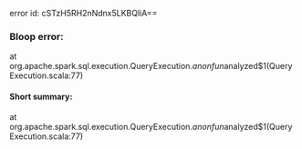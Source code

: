 error id: cSTzH5RH2nNdnx5LKBQliA==
### Bloop error:

at org.apache.spark.sql.execution.QueryExecution.$anonfun$analyzed$1(QueryExecution.scala:77)
#### Short summary: 

at org.apache.spark.sql.execution.QueryExecution.$anonfun$analyzed$1(QueryExecution.scala:77)